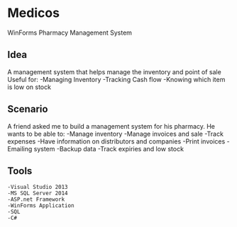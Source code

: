 # Medicos
 WinForms Pharmacy Management System

 ## Idea
A management system that helps manage the inventory and point of sale
Useful for:
-Managing Inventory
-Tracking Cash flow
-Knowing which item is low on stock


## Scenario
A friend asked me to build a management system for his pharmacy.
He wants to be able to:
-Manage inventory
-Manage invoices and sale
-Track expenses
-Have information on distributors and companies
-Print invoices
-Emailing system
-Backup data
-Track expiries and low stock

## Tools
    -Visual Studio 2013
    -MS SQL Server 2014
    -ASP.net Framework
    -WinForms Application
    -SQL
    -C#
